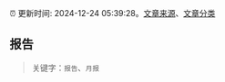 :alarm_clock: 更新时间: 2024-12-24 05:39:28。[文章来源](/README.md)、[文章分类](/TAGS.md)

## 报告


> 关键字：`报告`、`月报`



